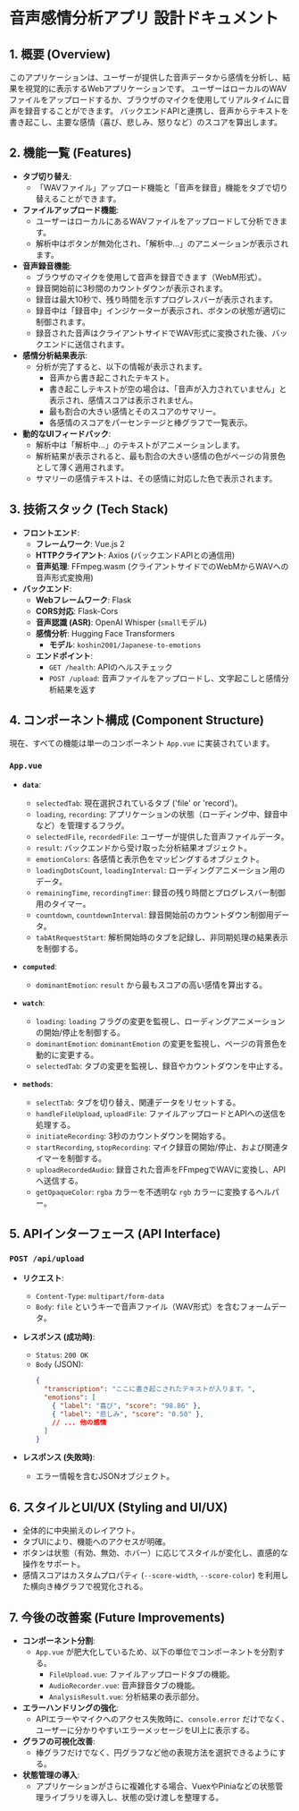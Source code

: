 # 音声感情分析アプリ 設計ドキュメント

## 1. 概要 (Overview)

このアプリケーションは、ユーザーが提供した音声データから感情を分析し、結果を視覚的に表示するWebアプリケーションです。
ユーザーはローカルのWAVファイルをアップロードするか、ブラウザのマイクを使用してリアルタイムに音声を録音することができます。
バックエンドAPIと連携し、音声からテキストを書き起こし、主要な感情（喜び、悲しみ、怒りなど）のスコアを算出します。

## 2. 機能一覧 (Features)

- **タブ切り替え**:
  - 「WAVファイル」アップロード機能と「音声を録音」機能をタブで切り替えることができます。
- **ファイルアップロード機能**:
  - ユーザーはローカルにあるWAVファイルをアップロードして分析できます。
  - 解析中はボタンが無効化され、「解析中...」のアニメーションが表示されます。
- **音声録音機能**:
  - ブラウザのマイクを使用して音声を録音できます（WebM形式）。
  - 録音開始前に3秒間のカウントダウンが表示されます。
  - 録音は最大10秒で、残り時間を示すプログレスバーが表示されます。
  - 録音中は「録音中」インジケーターが表示され、ボタンの状態が適切に制御されます。
  - 録音された音声はクライアントサイドでWAV形式に変換された後、バックエンドに送信されます。
- **感情分析結果表示**:
  - 分析が完了すると、以下の情報が表示されます。
    - 音声から書き起こされたテキスト。
    - 書き起こしテキストが空の場合は、「音声が入力されていません」と表示され、感情スコアは表示されません。
    - 最も割合の大きい感情とそのスコアのサマリー。
    - 各感情のスコアをパーセンテージと棒グラフで一覧表示。
- **動的なUIフィードバック**:
  - 解析中は「解析中...」のテキストがアニメーションします。
  - 解析結果が表示されると、最も割合の大きい感情の色がページの背景色として薄く適用されます。
  - サマリーの感情テキストは、その感情に対応した色で表示されます。

## 3. 技術スタック (Tech Stack)

- **フロントエンド**:
  - **フレームワーク**: Vue.js 2
  - **HTTPクライアント**: Axios (バックエンドAPIとの通信用)
  - **音声処理**: FFmpeg.wasm (クライアントサイドでのWebMからWAVへの音声形式変換用)
- **バックエンド**:
  - **Webフレームワーク**: Flask
  - **CORS対応**: Flask-Cors
  - **音声認識 (ASR)**: OpenAI Whisper (`small`モデル)
  - **感情分析**: Hugging Face Transformers
    - **モデル**: `koshin2001/Japanese-to-emotions`
  - **エンドポイント**:
    - `GET /health`: APIのヘルスチェック
    - `POST /upload`: 音声ファイルをアップロードし、文字起こしと感情分析結果を返す

## 4. コンポーネント構成 (Component Structure)

現在、すべての機能は単一のコンポーネント `App.vue` に実装されています。

### `App.vue`

- **`data`**:
  - `selectedTab`: 現在選択されているタブ ('file' or 'record')。
  - `loading`, `recording`: アプリケーションの状態（ローディング中、録音中など）を管理するフラグ。
  - `selectedFile`, `recordedFile`: ユーザーが提供した音声ファイルデータ。
  - `result`: バックエンドから受け取った分析結果オブジェクト。
  - `emotionColors`: 各感情と表示色をマッピングするオブジェクト。
  - `loadingDotsCount`, `loadingInterval`: ローディングアニメーション用のデータ。
  - `remainingTime`, `recordingTimer`: 録音の残り時間とプログレスバー制御用のタイマー。
  - `countdown`, `countdownInterval`: 録音開始前のカウントダウン制御用データ。
  - `tabAtRequestStart`: 解析開始時のタブを記録し、非同期処理の結果表示を制御する。

- **`computed`**:
  - `dominantEmotion`: `result` から最もスコアの高い感情を算出する。

- **`watch`**:
  - `loading`: `loading` フラグの変更を監視し、ローディングアニメーションの開始/停止を制御する。
  - `dominantEmotion`: `dominantEmotion` の変更を監視し、ページの背景色を動的に変更する。
  - `selectedTab`: タブの変更を監視し、録音やカウントダウンを中止する。

- **`methods`**:
  - `selectTab`: タブを切り替え、関連データをリセットする。
  - `handleFileUpload`, `uploadFile`: ファイルアップロードとAPIへの送信を処理する。
  - `initiateRecording`: 3秒のカウントダウンを開始する。
  - `startRecording`, `stopRecording`: マイク録音の開始/停止、および関連タイマーを制御する。
  - `uploadRecordedAudio`: 録音された音声をFFmpegでWAVに変換し、APIへ送信する。
  - `getOpaqueColor`: `rgba` カラーを不透明な `rgb` カラーに変換するヘルパー。

## 5. APIインターフェース (API Interface)

### `POST /api/upload`

- **リクエスト**:
  - `Content-Type`: `multipart/form-data`
  - `Body`: `file` というキーで音声ファイル（WAV形式）を含むフォームデータ。

- **レスポンス (成功時)**:
  - `Status`: `200 OK`
  - `Body` (JSON):
    ```json
    {
      "transcription": "ここに書き起こされたテキストが入ります。",
      "emotions": [
        { "label": "喜び", "score": "98.86" },
        { "label": "悲しみ", "score": "0.50" },
        // ... 他の感情
      ]
    }
    ```

- **レスポンス (失敗時)**:
  - エラー情報を含むJSONオブジェクト。

## 6. スタイルとUI/UX (Styling and UI/UX)

- 全体的に中央揃えのレイアウト。
- タブUIにより、機能へのアクセスが明確。
- ボタンは状態（有効、無効、ホバー）に応じてスタイルが変化し、直感的な操作をサポート。
- 感情スコアはカスタムプロパティ (`--score-width`, `--score-color`) を利用した横向き棒グラフで視覚化される。

## 7. 今後の改善案 (Future Improvements)

- **コンポーネント分割**:
  - `App.vue` が肥大化しているため、以下の単位でコンポーネントを分割する。
    - `FileUpload.vue`: ファイルアップロードタブの機能。
    - `AudioRecorder.vue`: 音声録音タブの機能。
    - `AnalysisResult.vue`: 分析結果の表示部分。
- **エラーハンドリングの強化**:
  - APIエラーやマイクへのアクセス失敗時に、`console.error` だけでなく、ユーザーに分かりやすいエラーメッセージをUI上に表示する。
- **グラフの可視化改善**:
  - 棒グラフだけでなく、円グラフなど他の表現方法を選択できるようにする。
- **状態管理の導入**:
  - アプリケーションがさらに複雑化する場合、VuexやPiniaなどの状態管理ライブラリを導入し、状態の受け渡しを整理する。
